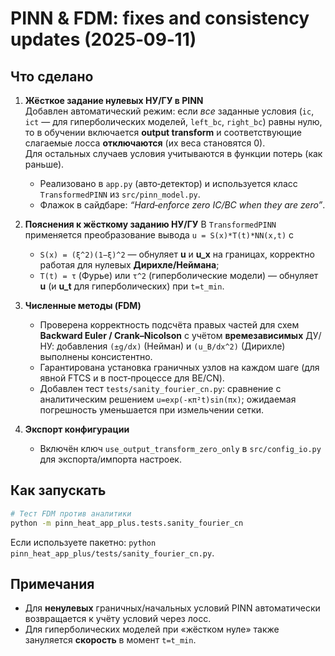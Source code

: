 # PINN & FDM: fixes and consistency updates (2025‑09‑11)

## Что сделано
1. **Жёсткое задание нулевых НУ/ГУ в PINN**  
   Добавлен автоматический режим: если *все* заданные условия (`ic`, `ict` — для гиперболических моделей, `left_bc`, `right_bc`) равны нулю, то в обучении включается **output transform** и соответствующие слагаемые лосса **отключаются** (их веса становятся 0).  
   Для остальных случаев условия учитываются в функции потерь (как раньше).  
   - Реализовано в `app.py` (авто‑детектор) и используется класс `TransformedPINN` из `src/pinn_model.py`.
   - Флажок в сайдбаре: *“Hard‑enforce zero IC/BC when they are zero”*.

2. **Пояснения к жёсткому заданию НУ/ГУ**
   В `TransformedPINN` применяется преобразование вывода `u = S(x)*T(t)*NN(x,t)` с
   - `S(x) = (ξ^2)(1−ξ)^2` — обнуляет **u** и **u_x** на границах, корректно работая для нулевых **Дирихле/Неймана**;
   - `T(t) = τ` (Фурье) или `τ^2` (гиперболические модели) — обнуляет **u** (и **u_t** для гиперболических) при `t=t_min`.

3. **Численные методы (FDM)**
   - Проверена корректность подсчёта правых частей для схем **Backward Euler / Crank–Nicolson** с учётом **времезависимых** ДУ/НУ: добавления `(±g/dx)` (Нейман) и `(u_B/dx^2)` (Дирихле) выполнены консистентно.
   - Гарантирована установка граничных узлов на каждом шаге (для явной FTCS и в пост‑процессе для BE/CN).  
   - Добавлен тест `tests/sanity_fourier_cn.py`: сравнение с аналитическим решением `u=exp(-κπ²t)sin(πx)`; ожидаемая погрешность уменьшается при измельчении сетки.

4. **Экспорт конфигурации**
   - Включён ключ `use_output_transform_zero_only` в `src/config_io.py` для экспорта/импорта настроек.

## Как запускать
```bash
# Тест FDM против аналитики
python -m pinn_heat_app_plus.tests.sanity_fourier_cn
```
Если используете пакетно: `python pinn_heat_app_plus/tests/sanity_fourier_cn.py`.

## Примечания
- Для **ненулевых** граничных/начальных условий PINN автоматически возвращается к учёту условий через лосс.  
- Для гиперболических моделей при «жёстком нуле» также зануляется **скорость** в момент `t=t_min`.

